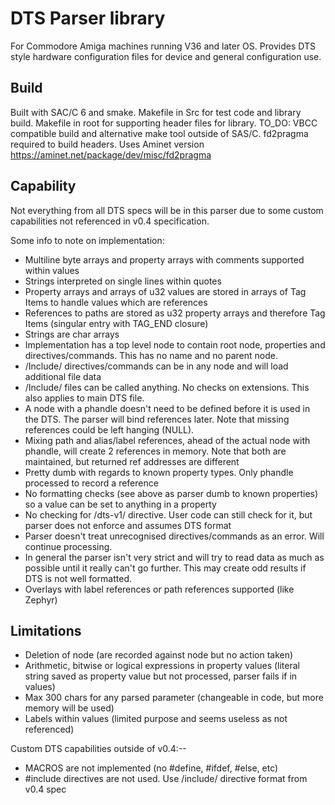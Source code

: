 # DTS Parser library
For Commodore Amiga machines running V36 and later OS. 
Provides DTS style hardware configuration files for device and general configuration use.

## Build
Built with SAC/C 6 and smake. Makefile in Src for test code and library build. Makefile in root for supporting header files for library.
TO_DO: VBCC compatible build and alternative make tool outside of SAS/C.
fd2pragma required to build headers. Uses Aminet version https://aminet.net/package/dev/misc/fd2pragma

## Capability
Not everything from all DTS specs will be in this parser due to some custom capabilities not referenced in v0.4 specification.

Some info to note on implementation:
* Multiline byte arrays and property arrays with comments supported within values 
* Strings interpreted on single lines within quotes
* Property arrays and arrays of u32 values are stored in arrays of Tag Items to handle values which are references
* References to paths are stored as u32 property arrays and therefore Tag Items (singular entry with TAG_END closure)
* Strings are char arrays
* Implementation has a top level node to contain root node, properties and directives/commands. This has no name and no parent node.
* /Include/ directives/commands can be in any node and will load additional file data
* /Include/ files can be called anything. No checks on extensions. This also applies to main DTS file.
* A node with a phandle doesn't need to be defined before it is used in the DTS. The parser will bind references later. Note that missing references could be left hanging (NULL).
* Mixing path and alias/label references, ahead of the actual node with phandle, will create 2 references in memory. Note that both are maintained, but returned ref addresses are different
* Pretty dumb with regards to known property types. Only phandle processed to record a reference
* No formatting checks (see above as parser dumb to known properties) so a value can be set to anything in a property
* No checking for /dts-v1/ directive. User code can still check for it, but parser does not enforce and assumes DTS format
* Parser doesn't treat unrecognised directives/commands as an error. Will continue processing.
* In general the parser isn't very strict and will try to read data as much as possible until it really can't go further. This may create odd results if DTS is not well formatted.
* Overlays with label references or path references supported (like Zephyr)

## Limitations
* Deletion of node (are recorded against node but no action taken)
* Arithmetic, bitwise or logical expressions in property values (literal string saved as property value but not processed, parser fails if in values)
* Max 300 chars for any parsed parameter (changeable in code, but more memory will be used)
* Labels within values (limited purpose and seems useless as not referenced)

Custom DTS capabilities outside of v0.4:--
* MACROS are not implemented (no #define, #ifdef, #else, etc)
* #include directives are not used. Use /include/ directive format from v0.4 spec